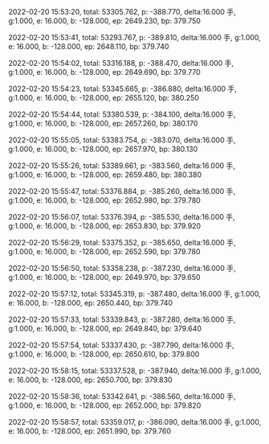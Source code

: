 2022-02-20 15:53:20, total: 53305.762, p: -388.770, delta:16.000 手, g:1.000, e: 16.000, b: -128.000, ep: 2649.230, bp: 379.750

2022-02-20 15:53:41, total: 53293.767, p: -389.810, delta:16.000 手, g:1.000, e: 16.000, b: -128.000, ep: 2648.110, bp: 379.740

2022-02-20 15:54:02, total: 53316.188, p: -388.470, delta:16.000 手, g:1.000, e: 16.000, b: -128.000, ep: 2649.690, bp: 379.770

2022-02-20 15:54:23, total: 53345.665, p: -386.880, delta:16.000 手, g:1.000, e: 16.000, b: -128.000, ep: 2655.120, bp: 380.250

2022-02-20 15:54:44, total: 53380.539, p: -384.100, delta:16.000 手, g:1.000, e: 16.000, b: -128.000, ep: 2657.260, bp: 380.170

2022-02-20 15:55:05, total: 53383.754, p: -383.070, delta:16.000 手, g:1.000, e: 16.000, b: -128.000, ep: 2657.970, bp: 380.130

2022-02-20 15:55:26, total: 53389.661, p: -383.560, delta:16.000 手, g:1.000, e: 16.000, b: -128.000, ep: 2659.480, bp: 380.380

2022-02-20 15:55:47, total: 53376.884, p: -385.260, delta:16.000 手, g:1.000, e: 16.000, b: -128.000, ep: 2652.980, bp: 379.780

2022-02-20 15:56:07, total: 53376.394, p: -385.530, delta:16.000 手, g:1.000, e: 16.000, b: -128.000, ep: 2653.830, bp: 379.920

2022-02-20 15:56:29, total: 53375.352, p: -385.650, delta:16.000 手, g:1.000, e: 16.000, b: -128.000, ep: 2652.590, bp: 379.780

2022-02-20 15:56:50, total: 53358.238, p: -387.230, delta:16.000 手, g:1.000, e: 16.000, b: -128.000, ep: 2649.970, bp: 379.650

2022-02-20 15:57:12, total: 53345.319, p: -387.480, delta:16.000 手, g:1.000, e: 16.000, b: -128.000, ep: 2650.440, bp: 379.740

2022-02-20 15:57:33, total: 53339.843, p: -387.280, delta:16.000 手, g:1.000, e: 16.000, b: -128.000, ep: 2649.840, bp: 379.640

2022-02-20 15:57:54, total: 53337.430, p: -387.790, delta:16.000 手, g:1.000, e: 16.000, b: -128.000, ep: 2650.610, bp: 379.800

2022-02-20 15:58:15, total: 53337.528, p: -387.940, delta:16.000 手, g:1.000, e: 16.000, b: -128.000, ep: 2650.700, bp: 379.830

2022-02-20 15:58:36, total: 53342.641, p: -386.560, delta:16.000 手, g:1.000, e: 16.000, b: -128.000, ep: 2652.000, bp: 379.820

2022-02-20 15:58:57, total: 53359.017, p: -386.090, delta:16.000 手, g:1.000, e: 16.000, b: -128.000, ep: 2651.990, bp: 379.760